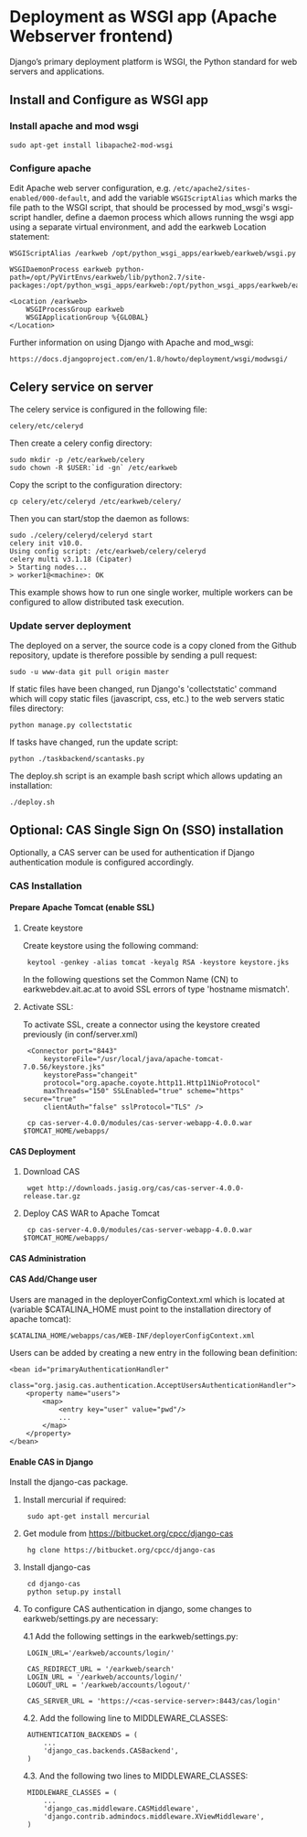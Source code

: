 # Deployment as WSGI app (Apache Webserver frontend)

Django’s primary deployment platform is WSGI, the Python standard for web servers and applications.

## Install and Configure as WSGI app

### Install apache and mod wsgi

    sudo apt-get install libapache2-mod-wsgi
    
### Configure apache

Edit Apache web server configuration, e.g. `/etc/apache2/sites-enabled/000-default`, and add the variable 
`WSGIScriptAlias` which marks the file path to the WSGI script, that should be processed by mod_wsgi's wsgi-script 
handler, define a daemon process which allows running the wsgi app using a separate virtual environment, and add the 
earkweb Location statement:

    WSGIScriptAlias /earkweb /opt/python_wsgi_apps/earkweb/earkweb/wsgi.py

    WSGIDaemonProcess earkweb python-path=/opt/PyVirtEnvs/earkweb/lib/python2.7/site-packages:/opt/python_wsgi_apps/earkweb:/opt/python_wsgi_apps/earkweb/earkweb

    <Location /earkweb>
        WSGIProcessGroup earkweb
        WSGIApplicationGroup %{GLOBAL}
    </Location>
    
Further information on using Django with Apache and mod_wsgi:

    https://docs.djangoproject.com/en/1.8/howto/deployment/wsgi/modwsgi/
    
## Celery service on server

The celery service is configured in the following file:

    celery/etc/celeryd

Then create a celery config directory:

    sudo mkdir -p /etc/earkweb/celery
    sudo chown -R $USER:`id -gn` /etc/earkweb

Copy the script to the configuration directory:

    cp celery/etc/celeryd /etc/earkweb/celery/
   
Then you can start/stop the daemon as follows:

    sudo ./celery/celeryd/celeryd start
    celery init v10.0.
    Using config script: /etc/earkweb/celery/celeryd
    celery multi v3.1.18 (Cipater)
    > Starting nodes...
	> worker1@<machine>: OK
	
This example shows how to run one single worker, multiple workers can be configured to allow distributed task execution.
    
### Update server deployment

The deployed on a server, the source code is a copy cloned from the Github repository, update is therefore possible by 
sending a pull request:

    sudo -u www-data git pull origin master
    
If static files have been changed, run Django's 'collectstatic' command which will copy static files (javascript, css, 
etc.) to the web servers static files directory:

    python manage.py collectstatic
   
If tasks have changed, run the update script:

    python ./taskbackend/scantasks.py
    
The deploy.sh script is an example bash script which allows updating an installation:

    ./deploy.sh

## Optional: CAS Single Sign On (SSO) installation

Optionally, a CAS server can be used for authentication if Django authentication module is configured accordingly. 

### CAS Installation

#### Prepare Apache Tomcat (enable SSL)

1. Create keystore

    Create keystore using the following command:

        keytool -genkey -alias tomcat -keyalg RSA -keystore keystore.jks
        
    In the following questions set the Common Name (CN) to earkwebdev.ait.ac.at to avoid SSL errors of type 
    'hostname mismatch'.

2. Activate SSL:

    To activate SSL, create a connector using the keystore created previously (in conf/server.xml)

        <Connector port="8443" 
            keystoreFile="/usr/local/java/apache-tomcat-7.0.56/keystore.jks" 
            keystorePass="changeit" 
            protocol="org.apache.coyote.http11.Http11NioProtocol"
            maxThreads="150" SSLEnabled="true" scheme="https" secure="true"
            clientAuth="false" sslProtocol="TLS" />

        cp cas-server-4.0.0/modules/cas-server-webapp-4.0.0.war $TOMCAT_HOME/webapps/

#### CAS Deployment

1. Download CAS

        wget http://downloads.jasig.org/cas/cas-server-4.0.0-release.tar.gz

2. Deploy CAS WAR to Apache Tomcat

        cp cas-server-4.0.0/modules/cas-server-webapp-4.0.0.war $TOMCAT_HOME/webapps/
    
#### CAS Administration

#### CAS Add/Change user

Users are managed in the deployerConfigContext.xml which is located at (variable $CATALINA_HOME must point to the 
installation directory of apache tomcat):

    $CATALINA_HOME/webapps/cas/WEB-INF/deployerConfigContext.xml
    
Users can be added by creating a new entry in the following bean definition:
   
    <bean id="primaryAuthenticationHandler"
          class="org.jasig.cas.authentication.AcceptUsersAuthenticationHandler">
        <property name="users">
            <map>
                <entry key="user" value="pwd"/>
                ...
            </map>
        </property>
    </bean>

#### Enable CAS in Django

Install the django-cas package.

1. Install mercurial if required:

        sudo apt-get install mercurial

2. Get module from https://bitbucket.org/cpcc/django-cas

        hg clone https://bitbucket.org/cpcc/django-cas

3. Install django-cas

        cd django-cas
        python setup.py install

4. To configure CAS authentication in django, some changes to earkweb/settings.py are necessary:

    4.1 Add the following settings in the earkweb/settings.py:

        LOGIN_URL='/earkweb/accounts/login/'
    
        CAS_REDIRECT_URL = '/earkweb/search'
        LOGIN_URL = '/earkweb/accounts/login/'
        LOGOUT_URL = '/earkweb/accounts/logout/'
    
        CAS_SERVER_URL = 'https://<cas-service-server>:8443/cas/login'
    
    4.2. Add the following line to MIDDLEWARE_CLASSES:

        AUTHENTICATION_BACKENDS = (
            ...
            'django_cas.backends.CASBackend',
        )
   
    4.3. And the following two lines to MIDDLEWARE_CLASSES:
     
        MIDDLEWARE_CLASSES = (
            ...
            'django_cas.middleware.CASMiddleware', 
            'django.contrib.admindocs.middleware.XViewMiddleware', 
        )
